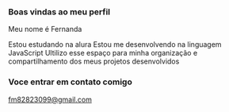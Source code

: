 ### Boas vindas ao meu perfil

Meu nome é Fernanda

Estou estudando na alura
Estou me desenvolvendo na linguagem JavaScript
Ultilizo esse espaço para minha organização e compartilhamento dos meus projetos desenvolvidos

### Voce entrar em contato comigo

fm82823099@gmail.com
